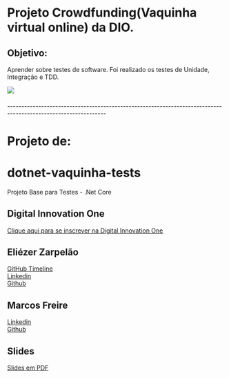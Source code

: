 # Projeto Crowdfunding(Vaquinha virtual online) da DIO.

## Objetivo:

Aprender sobre testes de software. Foi realizado os testes de Unidade, Integração e TDD.



![](C:\workspace\vaquinha\dotnet-vaquinha-tests-master\tests.png)



#### ---------------------------------------------------------------------------------------------------------------

# Projeto de:



# dotnet-vaquinha-tests

Projeto Base para Testes - .Net Core  

## Digital Innovation One

[Clique aqui para se inscrever na Digital Innovation One](https://digitalinnovation.one/sign-up?ref=H395IYS4Z6)  

## Eliézer Zarpelão

[GitHub Timeline](https://elizarp.github.io/timeline/)  
[Linkedin](http://br.linkedin.com/in/eliezerzarpelao)  
[Github](https://github.com/elizarp) 

## Marcos Freire

[Linkedin](https://www.linkedin.com/in/marcos-freire-a73891125/)  
[Github](https://github.com/marcosfreire) 

## Slides

[Slides em PDF](TesteNetCore.pdf)

